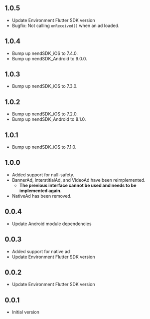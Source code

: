 ## 1.0.5
- Update Environment Flutter SDK version
- Bugfix: Not calling `onReceived()` when an ad loaded.

## 1.0.4
- Bump up nendSDK_iOS to 7.4.0.
- Bump up nendSDK_Android to 9.0.0.

## 1.0.3
- Bump up nendSDK_iOS to 7.3.0.

## 1.0.2
- Bump up nendSDK_iOS to 7.2.0.
- Bump up nendSDK_Android to 8.1.0.

## 1.0.1
- Bump up nendSDK_iOS to 7.1.0.

## 1.0.0
- Added support for null-safety.
- BannerAd, InterstitialAd, and VideoAd have been reimplemented.
  - **The previous interface cannot be used and needs to be implemented again.**
- NativeAd has been removed.

## 0.0.4

- Update Android module dependencies

## 0.0.3

- Added support for native ad
- Update Environment Flutter SDK version

## 0.0.2

- Update Environment Flutter SDK version

## 0.0.1

- Initial version
